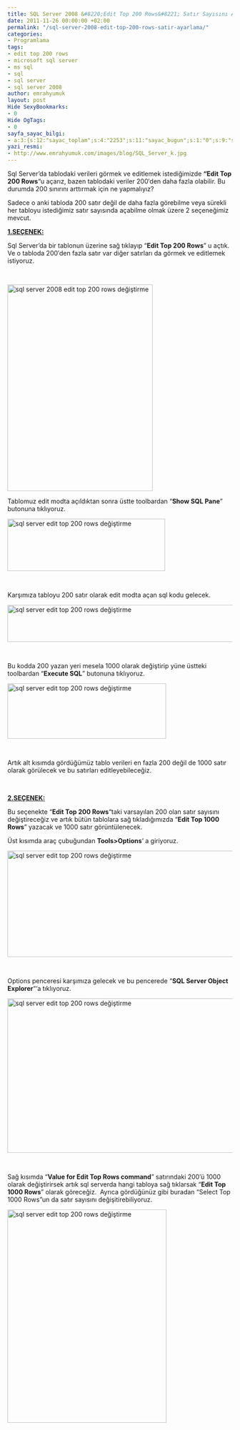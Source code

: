 ```yaml
---
title: SQL Server 2008 &#8220;Edit Top 200 Rows&#8221; Satır Sayısını Ayarlama
date: 2011-11-26 00:00:00 +02:00
permalink: "/sql-server-2008-edit-top-200-rows-satir-ayarlama/"
categories:
- Programlama
tags:
- edit top 200 rows
- microsoft sql server
- ms sql
- sql
- sql server
- sql server 2008
author: emrahyumuk
layout: post
Hide SexyBookmarks:
- 0
Hide OgTags:
- 0
sayfa_sayac_bilgi:
- a:3:{s:12:"sayac_toplam";s:4:"2253";s:11:"sayac_bugun";s:1:"0";s:9:"son_okuma";s:10:"1364790055";}
yazi_resmi:
- http://www.emrahyumuk.com/images/blog/SQL_Server_k.jpg
---
```


Sql Server&#8217;da tablodaki verileri görmek ve editlemek istediğimizde **&#8220;Edit Top 200 Rows**&#8220;u açarız, bazen tablodaki veriler 200&#8242;den daha fazla olabilir. Bu durumda 200 sınırını arttırmak için ne yapmalıyız?

Sadece o anki tabloda 200 satır değil de daha fazla görebilme veya sürekli her tabloyu istediğimiz satır sayısında açabilme olmak üzere 2 seçeneğimiz mevcut.

<!--more-->

<span style="text-decoration: underline;"><strong>1.SEÇENEK:</strong></span>

Sql Server&#8217;da bir tablonun üzerine sağ tıklayıp &#8220;**Edit Top 200 Rows**&#8221; u açtık. Ve o tabloda 200&#8242;den fazla satır var diğer satırları da görmek ve editlemek istiyoruz.

&nbsp;

<img class="alignnone" title="sql server 2008 edit top 200 rows - 01" src="http://www.emrahyumuk.com/images/blog/sql-server-edit-top-200-rows/01.jpg" alt="sql server 2008 edit top 200 rows değiştirme" width="325" height="463" />

Tablomuz edit modta açıldıktan sonra üstte toolbardan &#8220;**Show SQL Pane**&#8221; butonuna tıklıyoruz.

<img class="alignnone" title="sql server edit top 200 rows 02" src="http://www.emrahyumuk.com/images/blog/sql-server-edit-top-200-rows/02.jpg" alt="sql server edit top 200 rows değiştirme" width="353" height="117" />

&nbsp;

Karşımıza tabloyu 200 satır olarak edit modta açan sql kodu gelecek.

<img class="alignnone" title="sql server edit top 200 rows - 03" src="http://www.emrahyumuk.com/images/blog/sql-server-edit-top-200-rows/03.jpg" alt="sql server edit top 200 rows değiştirme" width="551" height="83" />

&nbsp;

Bu kodda 200 yazan yeri mesela 1000 olarak değiştirip yüne üstteki toolbardan &#8220;**Execute SQL**&#8221; butonuna tıklıyoruz.

<img class="alignnone" title="sql server edit top 200 rows - 04" src="http://www.emrahyumuk.com/images/blog/sql-server-edit-top-200-rows/04.jpg" alt="sql server edit top 200 rows değiştirme" width="355" height="124" />

&nbsp;

Artık alt kısımda gördüğümüz tablo verileri en fazla 200 değil de 1000 satır olarak görülecek ve bu satırları editleyebileceğiz.

&nbsp;

<span style="text-decoration: underline;"><strong>2.SEÇENEK:</strong></span>

Bu seçenekte &#8220;**Edit Top 200 Rows**&#8220;taki varsayılan 200 olan satır sayısını değiştireceğiz ve artık bütün tablolara sağ tıkladığımızda &#8220;**Edit Top 1000 Rows**&#8221; yazacak ve 1000 satır görüntülenecek.

Üst kısımda araç çubuğundan **Tools>Options**&#8216; a giriyoruz.

<img class="alignnone" title="sql server edit top 200 rows " src="http://www.emrahyumuk.com/images/blog/sql-server-edit-top-200-rows/05.jpg" alt="sql server edit top 200 rows değiştirme" width="508" height="238" />

&nbsp;

Options penceresi karşımıza gelecek ve bu pencerede &#8220;**SQL Server Object Explorer**&#8220;&#8216;a tıklıyoruz.

<img class="alignnone" title="sql server edit top 200 rows" src="http://www.emrahyumuk.com/images/blog/sql-server-edit-top-200-rows/06.jpg" alt="sql server edit top 200 rows değiştirme" width="602" height="346" />

&nbsp;

Sağ kısımda &#8220;**Value for Edit Top <n> Rows command**&#8221; satırındaki 200&#8242;ü 1000 olarak değiştirirsek artık sql serverda hangi tabloya sağ tıklarsak &#8220;**Edit Top 1000 Rows**&#8221; olarak göreceğiz.  Ayrıca gördüğünüz gibi buradan &#8220;Select Top 1000 Rows&#8221;un da satır sayısını değişitirebiliyoruz.

<img class=" alignnone" title="sql server edit top 200 rows" src="http://www.emrahyumuk.com/images/blog/sql-server-edit-top-200-rows/07.jpg" alt="sql server edit top 200 rows değiştirme" width="356" height="478" />